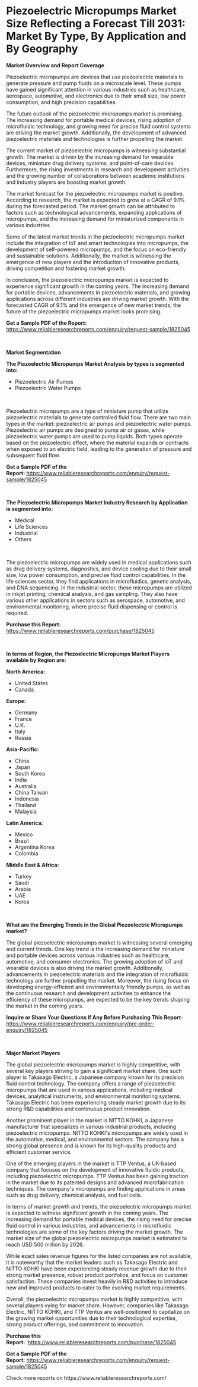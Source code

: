 <p><h1>Piezoelectric Micropumps Market Size Reflecting a Forecast Till 2031: Market By Type, By Application and By Geography</h1></p><p><strong>Market Overview and Report Coverage</strong></p>
<p><p>Piezoelectric micropumps are devices that use piezoelectric materials to generate pressure and pump fluids on a microscale level. These pumps have gained significant attention in various industries such as healthcare, aerospace, automotive, and electronics due to their small size, low power consumption, and high precision capabilities.</p><p>The future outlook of the piezoelectric micropumps market is promising. The increasing demand for portable medical devices, rising adoption of microfluidic technology, and growing need for precise fluid control systems are driving the market growth. Additionally, the development of advanced piezoelectric materials and technologies is further propelling the market.</p><p>The current market of piezoelectric micropumps is witnessing substantial growth. The market is driven by the increasing demand for wearable devices, miniature drug delivery systems, and point-of-care devices. Furthermore, the rising investments in research and development activities and the growing number of collaborations between academic institutions and industry players are boosting market growth.</p><p>The market forecast for the piezoelectric micropumps market is positive. According to research, the market is expected to grow at a CAGR of 9.1% during the forecasted period. The market growth can be attributed to factors such as technological advancements, expanding applications of micropumps, and the increasing demand for miniaturized components in various industries.</p><p>Some of the latest market trends in the piezoelectric micropumps market include the integration of IoT and smart technologies into micropumps, the development of self-powered micropumps, and the focus on eco-friendly and sustainable solutions. Additionally, the market is witnessing the emergence of new players and the introduction of innovative products, driving competition and fostering market growth.</p><p>In conclusion, the piezoelectric micropumps market is expected to experience significant growth in the coming years. The increasing demand for portable devices, advancements in piezoelectric materials, and growing applications across different industries are driving market growth. With the forecasted CAGR of 9.1% and the emergence of new market trends, the future of the piezoelectric micropumps market looks promising.</p></p>
<p><strong>Get a Sample PDF of the Report:</strong> <a href="https://www.reliableresearchreports.com/enquiry/request-sample/1825045">https://www.reliableresearchreports.com/enquiry/request-sample/1825045</a></p>
<p>&nbsp;</p>
<p><strong>Market Segmentation</strong></p>
<p><strong>The Piezoelectric Micropumps Market Analysis by types is segmented into:</strong></p>
<p><ul><li>Piezoelectric Air Pumps</li><li>Piezoelectric Water Pumps</li></ul></p>
<p>&nbsp;</p>
<p><p>Piezoelectric micropumps are a type of miniature pump that utilize piezoelectric materials to generate controlled fluid flow. There are two main types in the market: piezoelectric air pumps and piezoelectric water pumps. Piezoelectric air pumps are designed to pump air or gases, while piezoelectric water pumps are used to pump liquids. Both types operate based on the piezoelectric effect, where the material expands or contracts when exposed to an electric field, leading to the generation of pressure and subsequent fluid flow.</p></p>
<p><strong>Get a Sample PDF of the Report:</strong>&nbsp;<a href="https://www.reliableresearchreports.com/enquiry/request-sample/1825045">https://www.reliableresearchreports.com/enquiry/request-sample/1825045</a></p>
<p>&nbsp;</p>
<p><strong>The Piezoelectric Micropumps Market Industry Research by Application is segmented into:</strong></p>
<p><ul><li>Medical</li><li>Life Sciences</li><li>Industrial</li><li>Others</li></ul></p>
<p>&nbsp;</p>
<p><p>The piezoelectric micropumps are widely used in medical applications such as drug delivery systems, diagnostics, and device cooling due to their small size, low power consumption, and precise fluid control capabilities. In the life sciences sector, they find applications in microfluidics, genetic analysis, and DNA sequencing. In the industrial sector, these micropumps are utilized in inkjet printing, chemical analysis, and gas sampling. They also have various other applications in sectors such as aerospace, automotive, and environmental monitoring, where precise fluid dispensing or control is required.</p></p>
<p><strong>Purchase this Report:</strong>&nbsp; <a href="https://www.reliableresearchreports.com/purchase/1825045">https://www.reliableresearchreports.com/purchase/1825045</a></p>
<p>&nbsp;</p>
<p><strong>In terms of Region, the Piezoelectric Micropumps Market Players available by Region are:</strong></p>
<p>
    <p> <strong> North America: </strong>
        <ul>
            <li>United States</li>
            <li>Canada</li>
        </ul>
        </p> 
    <p> <strong> Europe: </strong>
        <ul>
            <li>Germany</li>
            <li>France</li>
            <li>U.K.</li>
            <li>Italy</li>
            <li>Russia</li>
        </ul>
        </p> 
    <p> <strong> Asia-Pacific: </strong>
        <ul>
            <li>China</li>
            <li>Japan</li>
            <li>South Korea</li>
            <li>India</li>
            <li>Australia</li>
            <li>China Taiwan</li>
            <li>Indonesia</li>
            <li>Thailand</li>
            <li>Malaysia</li>
        </ul>
        </p> 
    <p> <strong> Latin America: </strong>
        <ul>
            <li>Mexico</li>
            <li>Brazil</li>
            <li>Argentina Korea</li>
            <li>Colombia</li>
        </ul>
        </p> 
    <p> <strong> Middle East & Africa: </strong>
        <ul>
            <li>Turkey</li>
            <li>Saudi</li>
            <li>Arabia</li>
            <li>UAE</li>
            <li>Korea</li>
        </ul>
    </p>
    </p>
<p>&nbsp;</p>
<p><strong>What are the Emerging Trends in the Global Piezoelectric Micropumps market?</strong></p>
<p><p>The global piezoelectric micropumps market is witnessing several emerging and current trends. One key trend is the increasing demand for miniature and portable devices across various industries such as healthcare, automotive, and consumer electronics. The growing adoption of IoT and wearable devices is also driving the market growth. Additionally, advancements in piezoelectric materials and the integration of microfluidic technology are further propelling the market. Moreover, the rising focus on developing energy-efficient and environmentally friendly pumps, as well as the continuous research and development activities to enhance the efficiency of these micropumps, are expected to be the key trends shaping the market in the coming years.</p></p>
<p><strong>Inquire or Share Your Questions If Any Before Purchasing This Report</strong>- <a href="https://www.reliableresearchreports.com/enquiry/pre-order-enquiry/1825045">https://www.reliableresearchreports.com/enquiry/pre-order-enquiry/1825045</a></p>
<p>&nbsp;</p>
<p><strong>Major Market Players</strong></p>
<p><p>The global piezoelectric micropumps market is highly competitive, with several key players striving to gain a significant market share. One such player is Takasago Electric, a Japanese company known for its precision fluid control technology. The company offers a range of piezoelectric micropumps that are used in various applications, including medical devices, analytical instruments, and environmental monitoring systems. Takasago Electric has been experiencing steady market growth due to its strong R&D capabilities and continuous product innovation.</p><p>Another prominent player in the market is NITTO KOHKI, a Japanese manufacturer that specializes in various industrial products, including piezoelectric micropumps. NITTO KOHKI's micropumps are widely used in the automotive, medical, and environmental sectors. The company has a strong global presence and is known for its high-quality products and efficient customer service.</p><p>One of the emerging players in the market is TTP Ventus, a UK-based company that focuses on the development of innovative fluidic products, including piezoelectric micropumps. TTP Ventus has been gaining traction in the market due to its patented designs and advanced microfabrication techniques. The company's micropumps are finding applications in areas such as drug delivery, chemical analysis, and fuel cells.</p><p>In terms of market growth and trends, the piezoelectric micropumps market is expected to witness significant growth in the coming years. The increasing demand for portable medical devices, the rising need for precise fluid control in various industries, and advancements in microfluidic technologies are some of the key factors driving the market growth. The market size of the global piezoelectric micropumps market is estimated to reach USD 500 million by 2026.</p><p>While exact sales revenue figures for the listed companies are not available, it is noteworthy that the market leaders such as Takasago Electric and NITTO KOHKI have been experiencing steady revenue growth due to their strong market presence, robust product portfolios, and focus on customer satisfaction. These companies invest heavily in R&D activities to introduce new and improved products to cater to the evolving market requirements.</p><p>Overall, the piezoelectric micropumps market is highly competitive, with several players vying for market share. However, companies like Takasago Electric, NITTO KOHKI, and TTP Ventus are well-positioned to capitalize on the growing market opportunities due to their technological expertise, strong product offerings, and commitment to innovation.</p></p>
<p><strong>Purchase this Report:</strong>&nbsp;&nbsp;<a href="https://www.reliableresearchreports.com/purchase/1825045">https://www.reliableresearchreports.com/purchase/1825045</a></p>
<p></p>
<p><strong>Get a Sample PDF of the Report:</strong>&nbsp;<a href="https://www.reliableresearchreports.com/enquiry/request-sample/1825045">https://www.reliableresearchreports.com/enquiry/request-sample/1825045</a></p>
<p>Check more reports on https://www.reliableresearchreports.com/</p>